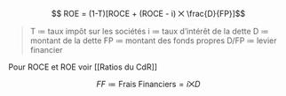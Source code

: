 $$ ROE = (1-T)[ROCE + (ROCE - i) ⨉ \frac{D}{FP}]$$
> T ≔ taux impôt sur les sociétés
> i ≔ taux d’intérêt de la dette
> D ≔ montant de la dette
> FP ≔ montant des fonds propres
> D/FP ≔ levier financier

Pour ROCE et ROE voir [[Ratios du CdR]]

$$ FF ≔ \text{Frais Financiers} = i ⨉ D $$
